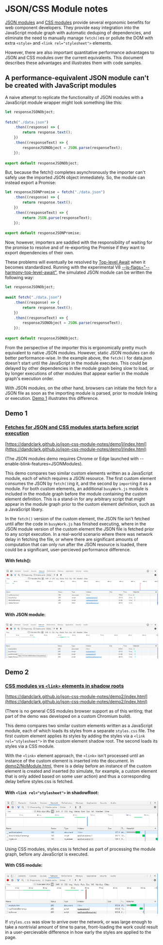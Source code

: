 # JSON/CSS Module notes
[JSON modules](https://github.com/whatwg/html/pull/4407) and [CSS modules](https://github.com/w3c/webcomponents/blob/gh-pages/proposals/css-modules-v1-explainer.md) provide several ergonomic benefits for web component developers.  They provide easy integration into the JavaScript module graph with automatic deduping of dependencies, and eliminate the need to manually manage `fetch()`es or pollute the DOM with extra `<style>` and `<link rel="stylesheet">` elements.

However, there are also important quantitative performance advantages to JSON and CSS modules over the current equivalents.  This document describes these advantages and illustrates them with code samples.

## A performance-equivalent JSON module can't be created with JavaScript modules

A naive attempt to replicate the functionality of JSON modules with a JavaScript module wrapper might look something like this:

```JavaScript
let responseJSONObject;

fetch("./data.json")
    .then((response) => {
        return response.text();
    })
    .then((responseText) => {
        responseJSONObject = JSON.parse(responseText);
    });

export default responseJSONObject;
```

But, because the fetch() completes asynchronously the importer can't safely use the imported JSON object immediately.  So, the module can instead export a Promise:

```JavaScript
let responseJSONPromise = fetch("./data.json")
    .then((response) => {
        return response.text();
    })
    .then((responseText) => {
        return JSON.parse(responseText);
    });

export default responseJSONPromise;
```

Now, however, importers are saddled with the responsibility of waiting for the promise to resolve and of re-exporting the Promise if they want to export dependencies of their own.

These problems will eventually be resolved by [Top-level Await](https://github.com/tc39/proposal-top-level-await) when it becomes standardized.
Running with the experimental V8 [--js-flags="--harmony-top-level-await"](https://bugs.chromium.org/p/v8/issues/detail?id=9344),
the simulated JSON module can be written the following way:

```JavaScript
let responseJSONObject;

await fetch("./data.json")
    .then((response) => {
        return response.text();
    })
    .then((responseText) => {
        responseJSONObject = JSON.parse(responseText);
    });

export default responseJSONObject;
```

From the perspective of the importer this is ergonomically pretty much equivalent to native JSON
modules.  However, static JSON modules can do better performance-wise.  In the example above,
the `fetch()` for data.json doesn't start until the JavaScript in the module executes.  This could be delayed by other dependencies in the module graph being slow to load, or by longer executions of other modules that appear earlier in the module graph's execution order.

With JSON modules, on the other hand, browsers can initiate
the fetch for a JSON file as soon as the importing module is parsed, prior to module linking or execution.  [Demo 1](#demo-1) illustrates this difference.

## Demo 1
### [Fetches for JSON and CSS modules starts before script execution](https://dandclark.github.io/json-css-module-notes/demo1/index.html)
[https://dandclark.github.io/json-css-module-notes/demo1/index.html](https://dandclark.github.io/json-css-module-notes/demo1/index.html)

(The JSON modules demo requires Chrome or Edge launched with --enable-blink-features=JSONModules).

This demo compares two similar custom elements written as a JavaScript module, each of which requires a JSON resource.  The first custom element consumes the JSON by `fetch()`ing it, and the second by `import`ing it as a module.  For both custom elements, an additional `busyWork.js` module is included in the module graph before the module containing the custom element definition.  This is a stand-in for any arbitrary script that might appear in the module graph prior to the custom element definition, such as a JavaScript libary.

In the `fetch()` version of the custom element, the JSON file isn't fetched until after the code in `busyWork.js` has finished executing, where in the JSON module version of the custom element the JSON file is fetched prior to any script execution.  In a real-world scenario where there was network delay in fetching the file, or where there are significant amounts of computation that can only run after the JSON resource is loaded, there could be a significant, user-percieved performance difference.

#### With fetch():
![With fetch](demo1NoModule.PNG)

#### With JSON module:
![With JSON module](demo1Module.PNG)

## Demo 2
### [CSS modules vs `<link>` elements in shadow roots](https://dandclark.github.io/json-css-module-notes/demo2/index.html)
[https://dandclark.github.io/json-css-module-notes/demo2/index.html](https://dandclark.github.io/json-css-module-notes/demo2/index.html)

(There is no general CSS modules browser support as of this writing; that part of the demo was developed on a custom Chromium build).

This demo compares two similar custom elements written as a JavaScript module, each of which loads its styles from a separate `styles.css` file.  The first custom element applies its styles by adding the styles via a `<link rel="stylesheet">` in the custom element shadow root.  The second loads its styles via a CSS module.

With the `<link>` element approach, the `<link>` isn't processed until an instance of the custom element is inserted into the document.  In [demo2/NoModule.html](demo2/noModule.html), there is a delay before an instance of the custom element is created and inserted (to simulate, for example, a custom element that is only added based on some user action) and thus a corresponding delay before styles.css is fetched.

#### With `<link rel="stylesheet">` in shadowRoot:
![With <link rel="stylesheet"> in shadowRoot](demo2NoModule.PNG)

Using CSS modules, styles.css is fetched as part of processing the module graph, before any JavaScript is executed.

#### With CSS module:
![With CSSmodule](demo2Module.PNG)

If `styles.css` was slow to arrive over the network, or was large enough to take a nontrivial amount of time to parse, front-loading the work could result in a user-percievable difference in how early the styles are applied to the page.
